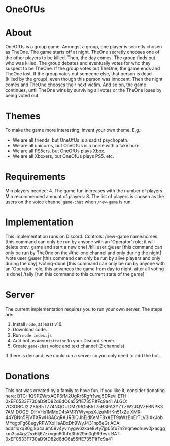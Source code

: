 # OneOfUs

About
======
OneOfUs is a group game. Amongst a group, one player is secretly chosen as TheOne.
The game starts off at night. TheOne secretly chooses one of the other players to be killed.
Then, the day comes. The group finds out who was killed. The group debates and eventually votes for who they suspect to be TheOne.
If the group votes out TheOne, the game ends and TheOne lost.
If the group votes out someone else, that person is dead (killed by the group), even though this person was innocent.
Then the night comes and TheOne chooses their next victim.
And so on, the game continues, until TheOne wins by surviving all votes or the TheOne loses by being voted out.

Themes
======
To make the game more interesting, invent your own theme. E.g.:
- We are all friends, but OneOfUs is a sadist psychopath.
- We are all unicorns, but OneOfUs is a horse with a fake horn.
- We are all PS5ers, but OneOfUs plays Xbox.
- We are all Xboxers, but OneOfUs plays PS5.
etc.

Requirements
======
Min players needed: 4.
The game fun increases with the number of players. Min recommended amount of players: 8.
The list of players is chosen as the users on the voice channel `game-chat` when `/new-game` is run.

Implementation
======
This implementation runs on Discord.
Controls:
/new-game name:horses [this command can only be run by anyone with an 'Operator' role; it will delete prev. game and start a new one]
/kill user:@user [this command can only be run by TheOne on the #the-one channel and only during the night]
/vote user:@user [this command can only be run by alive players and only during the day]
/voting-done [this command can only be run by anyone with an 'Operator' role; this advances the game from day to night, after all voting is done]
/tally [run this command to this current state of the game]

Server
======
The current implementation requires you to run your own server. The steps are:
1. Install `node`, at least v16.
2. Download code.
3. Run `node index.js`
4. Add bot as `Administrator` to your Discord server.
5. Create `game-chat` voice and text channel (2 channels).

If there is demand, we could run a server so you only need to add the bot.

Donations
======
This bot was created by a family to have fun. If you like it, consider donating here:
BTC: 1Q9PZWrxAQP6fM2UgRr5Rgfr1wej5DRevi
ETH: 0xEF0533F730aD9fD82d6dC6a55ffE735F1fFc9a41
ALGO: 7C3OBCJ2I2X5B5TZ74NQOUDMZIRG5B5T75B3RA3YZTZW2JQVZFBNPK37AM
DOGE: DHVHs1MMqD4tAMRYWyvpsXJzuMHKn51xZe
XMR: 44YBNn5PjVTXRwH8ACqRAJRBiQJhEjdKeMF8xAET9aWzBnErTLV3iXkJobMYqgpFg68egyRPWXoHaABxDh9WyJ431np5eGt
ADA: addr1qxq80gjkp4aum09v4yvlnygw6zkae8vty7jp05fu7n2nqmedhuw0jxacggkm3sy4gz2sx6lj67zxvqm60hfq3hh29m0q999evk
BAT: 0xEF0533F730aD9fD82d6dC6a55ffE735F1fFc9a41
